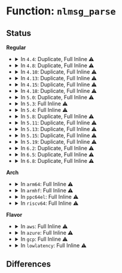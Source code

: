 # Function: <code>nlmsg_parse</code>

## Status
<b>Regular</b>
<ul>
<li>
<details>
<summary>In <code>4.4</code>: Duplicate, Full Inline ⚠️</summary>

**Collision:** Static Duplication

**Inline:** Full

**Transformation:** False

**Instances:**

```
In net/core/net_namespace.c (ffffffff81710066)
Location: include/net/netlink.h:368
Inline: True
Inline callers:
  - net/core/net_namespace.c:rtnl_net_newid
  - net/core/net_namespace.c:rtnl_net_getid
```
```
In net/core/neighbour.c (ffffffff81727125)
Location: include/net/netlink.h:368
Inline: True
Inline callers:
  - net/core/neighbour.c:neigh_dump_info
  - net/core/neighbour.c:neightbl_set
  - net/core/neighbour.c:neigh_add
```
```
In net/core/rtnetlink.c (ffffffff8172b037)
Location: include/net/netlink.h:368
Inline: True
Inline callers:
  - net/core/rtnetlink.c:rtnl_dellink
  - net/core/rtnetlink.c:rtnl_calcit
  - net/core/rtnetlink.c:rtnl_setlink
  - net/core/rtnetlink.c:rtnl_newlink
  - net/core/rtnetlink.c:rtnl_fdb_add
  - net/core/rtnetlink.c:rtnl_fdb_del
  - net/core/rtnetlink.c:rtnl_fdb_dump
  - net/core/rtnetlink.c:rtnl_dump_ifinfo
  - net/core/rtnetlink.c:rtnl_getlink
```
```
In net/core/fib_rules.c (ffffffff8173a3dc)
Location: include/net/netlink.h:368
Inline: True
Inline callers:
  - net/core/fib_rules.c:fib_nl_delrule
  - net/core/fib_rules.c:fib_nl_newrule
```
```
In net/sched/sch_api.c (ffffffff81744a20)
Location: include/net/netlink.h:368
Inline: True
Inline callers:
  - net/sched/sch_api.c:tc_ctl_tclass
  - net/sched/sch_api.c:tc_get_qdisc
  - net/sched/sch_api.c:tc_modify_qdisc
```
```
In net/sched/cls_api.c (ffffffff8174656c)
Location: include/net/netlink.h:368
Inline: True
Inline callers:
  - net/sched/cls_api.c:tc_ctl_tfilter
```
```
In net/sched/act_api.c (ffffffff81746f50)
Location: include/net/netlink.h:368
Inline: True
Inline callers:
  - net/sched/act_api.c:find_dump_kind
  - net/sched/act_api.c:tc_ctl_action
```
```
In net/netlink/genetlink.c (ffffffff8174f5e9)
Location: include/net/netlink.h:368
Inline: True
Inline callers:
  - net/netlink/genetlink.c:genl_family_rcv_msg
```
```
In net/ipv4/route.c (ffffffff817571f9)
Location: include/net/netlink.h:368
Inline: True
Inline callers:
  - net/ipv4/route.c:inet_rtm_getroute
```
```
In net/ipv4/devinet.c (ffffffff81790476)
Location: include/net/netlink.h:368
Inline: True
Inline callers:
  - net/ipv4/devinet.c:inet_netconf_get_devconf
  - net/ipv4/devinet.c:inet_rtm_deladdr
  - net/ipv4/devinet.c:inet_rtm_newaddr
```
```
In net/ipv6/addrconf.c (ffffffff817cce66)
Location: include/net/netlink.h:368
Inline: True
Inline callers:
  - net/ipv6/addrconf.c:inet6_netconf_get_devconf
  - net/ipv6/addrconf.c:inet6_rtm_deladdr
  - net/ipv6/addrconf.c:inet6_rtm_getaddr
  - net/ipv6/addrconf.c:inet6_rtm_newaddr
```
```
In net/ipv6/addrlabel.c (ffffffff817d2c08)
Location: include/net/netlink.h:368
Inline: True
Inline callers:
  - net/ipv6/addrlabel.c:ip6addrlbl_newdel
  - net/ipv6/addrlabel.c:ip6addrlbl_get
```
```
In net/ipv6/route.c (ffffffff817d3f39)
Location: include/net/netlink.h:368
Inline: True
Inline callers:
  - net/ipv6/route.c:rtm_to_fib6_config
  - net/ipv6/route.c:inet6_rtm_getroute
```
```
In net/dcb/dcbnl.c (ffffffff81813dc7)
Location: include/net/netlink.h:368
Inline: True
Inline callers:
  - net/dcb/dcbnl.c:dcb_doit
```
</details>
</li>
<li>
<details>
<summary>In <code>4.8</code>: Duplicate, Full Inline ⚠️</summary>

**Collision:** Static Duplication

**Inline:** Full

**Transformation:** False

**Instances:**

```
In net/core/net_namespace.c (ffffffff81778326)
Location: include/net/netlink.h:379
Inline: True
Inline callers:
  - net/core/net_namespace.c:rtnl_net_getid
  - net/core/net_namespace.c:rtnl_net_newid
```
```
In net/core/neighbour.c (ffffffff81790c2d)
Location: include/net/netlink.h:379
Inline: True
Inline callers:
  - net/core/neighbour.c:neigh_dump_info
  - net/core/neighbour.c:neightbl_set
  - net/core/neighbour.c:neigh_add
```
```
In net/core/rtnetlink.c (ffffffff817971fe)
Location: include/net/netlink.h:379
Inline: True
Inline callers:
  - net/core/rtnetlink.c:rtnl_fdb_dump
  - net/core/rtnetlink.c:rtnl_fdb_del
  - net/core/rtnetlink.c:rtnl_fdb_add
  - net/core/rtnetlink.c:rtnl_calcit
  - net/core/rtnetlink.c:rtnl_getlink
  - net/core/rtnetlink.c:rtnl_newlink
  - net/core/rtnetlink.c:rtnl_dellink
  - net/core/rtnetlink.c:rtnl_setlink
  - net/core/rtnetlink.c:rtnl_dump_ifinfo
```
```
In net/core/fib_rules.c (ffffffff817a6b90)
Location: include/net/netlink.h:379
Inline: True
Inline callers:
  - net/core/fib_rules.c:fib_nl_delrule
  - net/core/fib_rules.c:fib_nl_newrule
```
```
In net/sched/sch_api.c (ffffffff817b18e2)
Location: include/net/netlink.h:379
Inline: True
Inline callers:
  - net/sched/sch_api.c:tc_ctl_tclass
  - net/sched/sch_api.c:tc_modify_qdisc
  - net/sched/sch_api.c:tc_get_qdisc
```
```
In net/sched/cls_api.c (ffffffff817b357e)
Location: include/net/netlink.h:379
Inline: True
Inline callers:
  - net/sched/cls_api.c:tc_ctl_tfilter
```
```
In net/sched/act_api.c (ffffffff817b41a0)
Location: include/net/netlink.h:379
Inline: True
Inline callers:
  - net/sched/act_api.c:find_dump_kind
  - net/sched/act_api.c:tc_ctl_action
```
```
In net/netlink/genetlink.c (ffffffff817bb5cc)
Location: include/net/netlink.h:379
Inline: True
Inline callers:
  - net/netlink/genetlink.c:genl_family_rcv_msg
```
```
In net/ipv4/route.c (ffffffff817c3499)
Location: include/net/netlink.h:379
Inline: True
Inline callers:
  - net/ipv4/route.c:inet_rtm_getroute
```
```
In net/ipv4/devinet.c (ffffffff817fd8f6)
Location: include/net/netlink.h:379
Inline: True
Inline callers:
  - net/ipv4/devinet.c:inet_netconf_get_devconf
  - net/ipv4/devinet.c:inet_rtm_newaddr
  - net/ipv4/devinet.c:inet_rtm_deladdr
```
```
In net/ipv6/addrconf.c (ffffffff8183d6c6)
Location: include/net/netlink.h:379
Inline: True
Inline callers:
  - net/ipv6/addrconf.c:inet6_rtm_getaddr
  - net/ipv6/addrconf.c:inet6_rtm_newaddr
  - net/ipv6/addrconf.c:inet6_rtm_deladdr
  - net/ipv6/addrconf.c:inet6_netconf_get_devconf
```
```
In net/ipv6/addrlabel.c (ffffffff81840896)
Location: include/net/netlink.h:379
Inline: True
Inline callers:
  - net/ipv6/addrlabel.c:ip6addrlbl_get
  - net/ipv6/addrlabel.c:ip6addrlbl_newdel
```
```
In net/ipv6/route.c (ffffffff818425d9)
Location: include/net/netlink.h:379
Inline: True
Inline callers:
  - net/ipv6/route.c:inet6_rtm_getroute
  - net/ipv6/route.c:rtm_to_fib6_config
```
```
In net/dcb/dcbnl.c (ffffffff81886ca7)
Location: include/net/netlink.h:379
Inline: True
Inline callers:
  - net/dcb/dcbnl.c:dcb_doit
```
</details>
</li>
<li>
<details>
<summary>In <code>4.10</code>: Duplicate, Full Inline ⚠️</summary>

**Collision:** Static Duplication

**Inline:** Full

**Transformation:** False

**Instances:**

```
In net/core/net_namespace.c (ffffffff817a4da6)
Location: include/net/netlink.h:379
Inline: True
Inline callers:
  - net/core/net_namespace.c:rtnl_net_getid
  - net/core/net_namespace.c:rtnl_net_newid
```
```
In net/core/neighbour.c (ffffffff817be2db)
Location: include/net/netlink.h:379
Inline: True
Inline callers:
  - net/core/neighbour.c:neigh_dump_info
  - net/core/neighbour.c:neightbl_set
  - net/core/neighbour.c:neigh_add
```
```
In net/core/rtnetlink.c (ffffffff817c43f6)
Location: include/net/netlink.h:379
Inline: True
Inline callers:
  - net/core/rtnetlink.c:rtnl_fdb_dump
  - net/core/rtnetlink.c:rtnl_fdb_del
  - net/core/rtnetlink.c:rtnl_fdb_add
  - net/core/rtnetlink.c:rtnl_calcit
  - net/core/rtnetlink.c:rtnl_getlink
  - net/core/rtnetlink.c:rtnl_newlink
  - net/core/rtnetlink.c:rtnl_dellink
  - net/core/rtnetlink.c:rtnl_setlink
  - net/core/rtnetlink.c:rtnl_dump_ifinfo
```
```
In net/core/fib_rules.c (ffffffff817d5660)
Location: include/net/netlink.h:379
Inline: True
Inline callers:
  - net/core/fib_rules.c:fib_nl_delrule
  - net/core/fib_rules.c:fib_nl_newrule
```
```
In net/sched/sch_api.c (ffffffff817e1012)
Location: include/net/netlink.h:379
Inline: True
Inline callers:
  - net/sched/sch_api.c:tc_ctl_tclass
  - net/sched/sch_api.c:tc_modify_qdisc
  - net/sched/sch_api.c:tc_get_qdisc
```
```
In net/sched/cls_api.c (ffffffff817e2e2e)
Location: include/net/netlink.h:379
Inline: True
Inline callers:
  - net/sched/cls_api.c:tc_ctl_tfilter
```
```
In net/sched/act_api.c (ffffffff817e3a50)
Location: include/net/netlink.h:379
Inline: True
Inline callers:
  - net/sched/act_api.c:find_dump_kind
  - net/sched/act_api.c:tc_ctl_action
```
```
In net/netlink/genetlink.c (ffffffff817eafce)
Location: include/net/netlink.h:379
Inline: True
Inline callers:
  - net/netlink/genetlink.c:genl_family_rcv_msg
```
```
In net/ipv4/route.c (ffffffff817f2a89)
Location: include/net/netlink.h:379
Inline: True
Inline callers:
  - net/ipv4/route.c:inet_rtm_getroute
```
```
In net/ipv4/devinet.c (ffffffff8182e856)
Location: include/net/netlink.h:379
Inline: True
Inline callers:
  - net/ipv4/devinet.c:inet_netconf_get_devconf
  - net/ipv4/devinet.c:inet_rtm_newaddr
  - net/ipv4/devinet.c:inet_rtm_deladdr
```
```
In net/ipv6/addrconf.c (ffffffff8186f2d6)
Location: include/net/netlink.h:379
Inline: True
Inline callers:
  - net/ipv6/addrconf.c:inet6_rtm_getaddr
  - net/ipv6/addrconf.c:inet6_rtm_newaddr
  - net/ipv6/addrconf.c:inet6_rtm_deladdr
  - net/ipv6/addrconf.c:inet6_netconf_get_devconf
```
```
In net/ipv6/addrlabel.c (ffffffff81872516)
Location: include/net/netlink.h:379
Inline: True
Inline callers:
  - net/ipv6/addrlabel.c:ip6addrlbl_get
  - net/ipv6/addrlabel.c:ip6addrlbl_newdel
```
```
In net/ipv6/route.c (ffffffff81874329)
Location: include/net/netlink.h:379
Inline: True
Inline callers:
  - net/ipv6/route.c:inet6_rtm_getroute
  - net/ipv6/route.c:rtm_to_fib6_config
```
```
In net/dcb/dcbnl.c (ffffffff818bb517)
Location: include/net/netlink.h:379
Inline: True
Inline callers:
  - net/dcb/dcbnl.c:dcb_doit
```
</details>
</li>
<li>
<details>
<summary>In <code>4.13</code>: Duplicate, Full Inline ⚠️</summary>

**Collision:** Static Duplication

**Inline:** Full

**Transformation:** False

**Instances:**

```
In net/core/net_namespace.c (ffffffff817c2fb6)
Location: include/net/netlink.h:384
Inline: True
Inline callers:
  - net/core/net_namespace.c:rtnl_net_getid
  - net/core/net_namespace.c:rtnl_net_newid
```
```
In net/core/neighbour.c (ffffffff817dd5a2)
Location: include/net/netlink.h:384
Inline: True
Inline callers:
  - net/core/neighbour.c:neigh_dump_info
  - net/core/neighbour.c:neightbl_set
  - net/core/neighbour.c:neigh_add
```
```
In net/core/rtnetlink.c (ffffffff817e2751)
Location: include/net/netlink.h:384
Inline: True
Inline callers:
  - net/core/rtnetlink.c:rtnl_fdb_dump
  - net/core/rtnetlink.c:rtnl_fdb_del
  - net/core/rtnetlink.c:rtnl_fdb_add
  - net/core/rtnetlink.c:rtnl_calcit
  - net/core/rtnetlink.c:rtnl_getlink
  - net/core/rtnetlink.c:rtnl_newlink
  - net/core/rtnetlink.c:rtnl_dellink
  - net/core/rtnetlink.c:rtnl_setlink
  - net/core/rtnetlink.c:rtnl_dump_ifinfo
```
```
In net/core/fib_rules.c (ffffffff817f4ac9)
Location: include/net/netlink.h:384
Inline: True
Inline callers:
  - net/core/fib_rules.c:fib_nl_delrule
  - net/core/fib_rules.c:fib_nl_newrule
```
```
In net/sched/sch_api.c (ffffffff81800521)
Location: include/net/netlink.h:384
Inline: True
Inline callers:
  - net/sched/sch_api.c:tc_ctl_tclass
  - net/sched/sch_api.c:tc_dump_qdisc
  - net/sched/sch_api.c:tc_modify_qdisc
  - net/sched/sch_api.c:tc_get_qdisc
```
```
In net/sched/cls_api.c (ffffffff8180230d)
Location: include/net/netlink.h:384
Inline: True
Inline callers:
  - net/sched/cls_api.c:tc_dump_tfilter
  - net/sched/cls_api.c:tc_ctl_tfilter
```
```
In net/sched/act_api.c (ffffffff818033a0)
Location: include/net/netlink.h:384
Inline: True
Inline callers:
  - net/sched/act_api.c:find_dump_kind
  - net/sched/act_api.c:tc_ctl_action
```
```
In net/netlink/genetlink.c (ffffffff8180af35)
Location: include/net/netlink.h:384
Inline: True
Inline callers:
  - net/netlink/genetlink.c:genl_family_rcv_msg
```
```
In net/ipv4/route.c (ffffffff81813369)
Location: include/net/netlink.h:384
Inline: True
Inline callers:
  - net/ipv4/route.c:inet_rtm_getroute
```
```
In net/ipv4/devinet.c (ffffffff8184f996)
Location: include/net/netlink.h:384
Inline: True
Inline callers:
  - net/ipv4/devinet.c:inet_netconf_get_devconf
  - net/ipv4/devinet.c:inet_rtm_newaddr
  - net/ipv4/devinet.c:inet_rtm_deladdr
```
```
In net/ipv4/ipmr.c (ffffffff8186aef9)
Location: include/net/netlink.h:384
Inline: True
Inline callers:
  - net/ipv4/ipmr.c:ipmr_rtm_getroute
```
```
In net/ipv6/addrconf.c (ffffffff818940b6)
Location: include/net/netlink.h:384
Inline: True
Inline callers:
  - net/ipv6/addrconf.c:inet6_rtm_getaddr
  - net/ipv6/addrconf.c:inet6_rtm_newaddr
  - net/ipv6/addrconf.c:inet6_rtm_deladdr
  - net/ipv6/addrconf.c:inet6_netconf_get_devconf
```
```
In net/ipv6/addrlabel.c (ffffffff818972b6)
Location: include/net/netlink.h:384
Inline: True
Inline callers:
  - net/ipv6/addrlabel.c:ip6addrlbl_get
  - net/ipv6/addrlabel.c:ip6addrlbl_newdel
```
```
In net/ipv6/route.c (ffffffff8189915b)
Location: include/net/netlink.h:384
Inline: True
Inline callers:
  - net/ipv6/route.c:inet6_rtm_getroute
  - net/ipv6/route.c:rtm_to_fib6_config
```
```
In net/dcb/dcbnl.c (ffffffff818e1f08)
Location: include/net/netlink.h:384
Inline: True
Inline callers:
  - net/dcb/dcbnl.c:dcb_doit
```
</details>
</li>
<li>
<details>
<summary>In <code>4.15</code>: Duplicate, Full Inline ⚠️</summary>

**Collision:** Static Duplication

**Inline:** Full

**Transformation:** False

**Instances:**

```
In net/core/net_namespace.c (ffffffff8183cb06)
Location: include/net/netlink.h:390
Inline: True
Inline callers:
  - net/core/net_namespace.c:rtnl_net_getid
  - net/core/net_namespace.c:rtnl_net_newid
```
```
In net/core/neighbour.c (ffffffff81857922)
Location: include/net/netlink.h:390
Inline: True
Inline callers:
  - net/core/neighbour.c:neigh_dump_info
  - net/core/neighbour.c:neightbl_set
  - net/core/neighbour.c:neigh_add
```
```
In net/core/rtnetlink.c (ffffffff8185d611)
Location: include/net/netlink.h:390
Inline: True
Inline callers:
  - net/core/rtnetlink.c:rtnl_fdb_dump
  - net/core/rtnetlink.c:rtnl_fdb_del
  - net/core/rtnetlink.c:rtnl_fdb_add
  - net/core/rtnetlink.c:rtnl_getlink
  - net/core/rtnetlink.c:rtnl_newlink
  - net/core/rtnetlink.c:rtnl_dellink
  - net/core/rtnetlink.c:rtnl_setlink
  - net/core/rtnetlink.c:rtnl_dump_ifinfo
```
```
In net/core/fib_rules.c (ffffffff818702b3)
Location: include/net/netlink.h:390
Inline: True
Inline callers:
  - net/core/fib_rules.c:fib_nl_delrule
  - net/core/fib_rules.c:fib_nl_newrule
```
```
In net/sched/sch_api.c (ffffffff8187e314)
Location: include/net/netlink.h:390
Inline: True
Inline callers:
  - net/sched/sch_api.c:tc_ctl_tclass
  - net/sched/sch_api.c:tc_dump_qdisc
  - net/sched/sch_api.c:tc_modify_qdisc
  - net/sched/sch_api.c:tc_get_qdisc
```
```
In net/sched/cls_api.c (ffffffff8188072b)
Location: include/net/netlink.h:390
Inline: True
Inline callers:
  - net/sched/cls_api.c:tc_dump_tfilter
  - net/sched/cls_api.c:tc_ctl_tfilter
```
```
In net/sched/act_api.c (ffffffff818823fb)
Location: include/net/netlink.h:390
Inline: True
Inline callers:
  - net/sched/act_api.c:tc_dump_action
  - net/sched/act_api.c:tc_ctl_action
```
```
In net/netlink/genetlink.c (ffffffff81889e85)
Location: include/net/netlink.h:390
Inline: True
Inline callers:
  - net/netlink/genetlink.c:genl_family_rcv_msg
```
```
In net/ipv4/route.c (ffffffff818929b9)
Location: include/net/netlink.h:390
Inline: True
Inline callers:
  - net/ipv4/route.c:inet_rtm_getroute
```
```
In net/ipv4/devinet.c (ffffffff818cf5c6)
Location: include/net/netlink.h:390
Inline: True
Inline callers:
  - net/ipv4/devinet.c:inet_netconf_get_devconf
  - net/ipv4/devinet.c:inet_rtm_newaddr
  - net/ipv4/devinet.c:inet_rtm_deladdr
```
```
In net/ipv4/ipmr.c (ffffffff818eb699)
Location: include/net/netlink.h:390
Inline: True
Inline callers:
  - net/ipv4/ipmr.c:ipmr_rtm_getroute
```
```
In net/ipv6/addrconf.c (ffffffff819154b6)
Location: include/net/netlink.h:390
Inline: True
Inline callers:
  - net/ipv6/addrconf.c:inet6_rtm_getaddr
  - net/ipv6/addrconf.c:inet6_rtm_newaddr
  - net/ipv6/addrconf.c:inet6_rtm_deladdr
  - net/ipv6/addrconf.c:inet6_netconf_get_devconf
```
```
In net/ipv6/addrlabel.c (ffffffff81917f56)
Location: include/net/netlink.h:390
Inline: True
Inline callers:
  - net/ipv6/addrlabel.c:ip6addrlbl_get
  - net/ipv6/addrlabel.c:ip6addrlbl_newdel
```
```
In net/ipv6/route.c (ffffffff8191d73b)
Location: include/net/netlink.h:390
Inline: True
Inline callers:
  - net/ipv6/route.c:inet6_rtm_getroute
  - net/ipv6/route.c:rtm_to_fib6_config
```
```
In net/dcb/dcbnl.c (ffffffff81967ca8)
Location: include/net/netlink.h:390
Inline: True
Inline callers:
  - net/dcb/dcbnl.c:dcb_doit
```
</details>
</li>
<li>
<details>
<summary>In <code>4.18</code>: Duplicate, Full Inline ⚠️</summary>

**Collision:** Static Duplication

**Inline:** Full

**Transformation:** False

**Instances:**

```
In net/core/net_namespace.c (ffffffff8188716f)
Location: include/net/netlink.h:390
Inline: True
Inline callers:
  - net/core/net_namespace.c:rtnl_net_getid
  - net/core/net_namespace.c:rtnl_net_newid
```
```
In net/core/neighbour.c (ffffffff818a2d37)
Location: include/net/netlink.h:390
Inline: True
Inline callers:
  - net/core/neighbour.c:neigh_dump_info
  - net/core/neighbour.c:neightbl_set
  - net/core/neighbour.c:neigh_add
```
```
In net/core/rtnetlink.c (ffffffff818a919e)
Location: include/net/netlink.h:390
Inline: True
Inline callers:
  - net/core/rtnetlink.c:rtnl_fdb_dump
  - net/core/rtnetlink.c:rtnl_fdb_del
  - net/core/rtnetlink.c:rtnl_fdb_add
  - net/core/rtnetlink.c:rtnl_getlink
  - net/core/rtnetlink.c:rtnl_newlink
  - net/core/rtnetlink.c:rtnl_dellink
  - net/core/rtnetlink.c:rtnl_setlink
  - net/core/rtnetlink.c:rtnl_dump_ifinfo
```
```
In net/core/fib_rules.c (ffffffff818c1987)
Location: include/net/netlink.h:390
Inline: True
Inline callers:
  - net/core/fib_rules.c:fib_nl_delrule
  - net/core/fib_rules.c:fib_nl_newrule
```
```
In net/sched/sch_api.c (ffffffff818d0da8)
Location: include/net/netlink.h:390
Inline: True
Inline callers:
  - net/sched/sch_api.c:tc_ctl_tclass
  - net/sched/sch_api.c:tc_dump_qdisc
  - net/sched/sch_api.c:tc_modify_qdisc
  - net/sched/sch_api.c:tc_get_qdisc
```
```
In net/sched/cls_api.c (ffffffff818d34de)
Location: include/net/netlink.h:390
Inline: True
Inline callers:
  - net/sched/cls_api.c:tc_dump_tfilter
  - net/sched/cls_api.c:tc_get_tfilter
  - net/sched/cls_api.c:tc_del_tfilter
  - net/sched/cls_api.c:tc_new_tfilter
```
```
In net/sched/act_api.c (ffffffff818d5f15)
Location: include/net/netlink.h:390
Inline: True
Inline callers:
  - net/sched/act_api.c:tc_dump_action
  - net/sched/act_api.c:tc_ctl_action
```
```
In net/netlink/genetlink.c (ffffffff818ded2b)
Location: include/net/netlink.h:390
Inline: True
Inline callers:
  - net/netlink/genetlink.c:genl_family_rcv_msg
```
```
In net/ipv4/route.c (ffffffff818e69d7)
Location: include/net/netlink.h:390
Inline: True
Inline callers:
  - net/ipv4/route.c:inet_rtm_getroute
```
```
In net/ipv4/devinet.c (ffffffff8192601f)
Location: include/net/netlink.h:390
Inline: True
Inline callers:
  - net/ipv4/devinet.c:inet_netconf_get_devconf
  - net/ipv4/devinet.c:inet_rtm_newaddr
  - net/ipv4/devinet.c:inet_rtm_deladdr
```
```
In net/ipv4/ipmr.c (ffffffff819416f2)
Location: include/net/netlink.h:390
Inline: True
Inline callers:
  - net/ipv4/ipmr.c:ipmr_rtm_getroute
```
```
In net/ipv6/addrconf.c (ffffffff8196caaf)
Location: include/net/netlink.h:390
Inline: True
Inline callers:
  - net/ipv6/addrconf.c:inet6_rtm_getaddr
  - net/ipv6/addrconf.c:inet6_rtm_newaddr
  - net/ipv6/addrconf.c:inet6_rtm_deladdr
  - net/ipv6/addrconf.c:inet6_netconf_get_devconf
```
```
In net/ipv6/addrlabel.c (ffffffff8196f79f)
Location: include/net/netlink.h:390
Inline: True
Inline callers:
  - net/ipv6/addrlabel.c:ip6addrlbl_get
  - net/ipv6/addrlabel.c:ip6addrlbl_newdel
```
```
In net/ipv6/route.c (ffffffff81972534)
Location: include/net/netlink.h:390
Inline: True
Inline callers:
  - net/ipv6/route.c:inet6_rtm_getroute
  - net/ipv6/route.c:rtm_to_fib6_config
```
```
In net/dcb/dcbnl.c (ffffffff819c14d8)
Location: include/net/netlink.h:390
Inline: True
Inline callers:
  - net/dcb/dcbnl.c:dcb_doit
```
```
In net/ncsi/ncsi-netlink.c (ffffffff819cafa2)
Location: include/net/netlink.h:390
Inline: True
Inline callers:
  - net/ncsi/ncsi-netlink.c:ncsi_pkg_info_all_nl
```
</details>
</li>
<li>
<details>
<summary>In <code>5.0</code>: Duplicate, Full Inline ⚠️</summary>

**Collision:** Static Duplication

**Inline:** Full

**Transformation:** False

**Instances:**

```
In net/core/net_namespace.c (ffffffff818a83b3)
Location: include/net/netlink.h:517
Inline: True
Inline callers:
  - net/core/net_namespace.c:rtnl_net_getid
  - net/core/net_namespace.c:rtnl_net_newid
```
```
In net/core/neighbour.c (ffffffff818c40f9)
Location: include/net/netlink.h:517
Inline: True
Inline callers:
  - net/core/neighbour.c:neigh_valid_dump_req
  - net/core/neighbour.c:neightbl_set
  - net/core/neighbour.c:neigh_add
```
```
In net/core/rtnetlink.c (ffffffff818cb551)
Location: include/net/netlink.h:517
Inline: True
Inline callers:
  - net/core/rtnetlink.c:valid_fdb_dump_legacy
  - net/core/rtnetlink.c:rtnl_fdb_del
  - net/core/rtnetlink.c:rtnl_fdb_add
  - net/core/rtnetlink.c:rtnl_getlink
  - net/core/rtnetlink.c:__rtnl_newlink
  - net/core/rtnetlink.c:rtnl_dellink
  - net/core/rtnetlink.c:rtnl_setlink
  - net/core/rtnetlink.c:rtnl_dump_ifinfo
```
```
In net/core/fib_rules.c (ffffffff818ea7ab)
Location: include/net/netlink.h:517
Inline: True
Inline callers:
  - net/core/fib_rules.c:fib_nl_delrule
  - net/core/fib_rules.c:fib_nl_newrule
```
```
In net/sched/sch_api.c (ffffffff818fc10a)
Location: include/net/netlink.h:517
Inline: True
Inline callers:
  - net/sched/sch_api.c:tc_ctl_tclass
  - net/sched/sch_api.c:tc_dump_qdisc
  - net/sched/sch_api.c:tc_modify_qdisc
  - net/sched/sch_api.c:tc_get_qdisc
```
```
In net/sched/cls_api.c (ffffffff818ff949)
Location: include/net/netlink.h:517
Inline: True
Inline callers:
  - net/sched/cls_api.c:tc_dump_chain
  - net/sched/cls_api.c:tc_ctl_chain
  - net/sched/cls_api.c:tc_dump_tfilter
  - net/sched/cls_api.c:tc_get_tfilter
  - net/sched/cls_api.c:tc_del_tfilter
  - net/sched/cls_api.c:tc_new_tfilter
```
```
In net/sched/act_api.c (ffffffff81902719)
Location: include/net/netlink.h:517
Inline: True
Inline callers:
  - net/sched/act_api.c:tc_dump_action
  - net/sched/act_api.c:tc_ctl_action
```
```
In net/netlink/genetlink.c (ffffffff8190b6eb)
Location: include/net/netlink.h:517
Inline: True
Inline callers:
  - net/netlink/genetlink.c:genl_family_rcv_msg
```
```
In net/ipv4/route.c (ffffffff8191389e)
Location: include/net/netlink.h:517
Inline: True
Inline callers:
  - net/ipv4/route.c:inet_rtm_getroute
```
```
In net/ipv4/devinet.c (ffffffff81955042)
Location: include/net/netlink.h:517
Inline: True
Inline callers:
  - net/ipv4/devinet.c:inet_netconf_get_devconf
  - net/ipv4/devinet.c:inet_rtm_newaddr
  - net/ipv4/devinet.c:inet_rtm_deladdr
```
```
In net/ipv4/ipmr.c (ffffffff81971d75)
Location: include/net/netlink.h:517
Inline: True
Inline callers:
  - net/ipv4/ipmr.c:ipmr_rtm_getroute
```
```
In net/ipv6/addrconf.c (ffffffff819a257f)
Location: include/net/netlink.h:517
Inline: True
Inline callers:
  - net/ipv6/addrconf.c:inet6_rtm_getaddr
  - net/ipv6/addrconf.c:inet6_rtm_newaddr
  - net/ipv6/addrconf.c:inet6_rtm_deladdr
  - net/ipv6/addrconf.c:inet6_netconf_get_devconf
```
```
In net/ipv6/addrlabel.c (ffffffff819a53b2)
Location: include/net/netlink.h:517
Inline: True
Inline callers:
  - net/ipv6/addrlabel.c:ip6addrlbl_get
  - net/ipv6/addrlabel.c:ip6addrlbl_newdel
```
```
In net/ipv6/route.c (ffffffff819a80b0)
Location: include/net/netlink.h:517
Inline: True
Inline callers:
  - net/ipv6/route.c:inet6_rtm_getroute
  - net/ipv6/route.c:rtm_to_fib6_config
```
```
In net/dcb/dcbnl.c (ffffffff819f8a28)
Location: include/net/netlink.h:517
Inline: True
Inline callers:
  - net/dcb/dcbnl.c:dcb_doit
```
```
In net/ncsi/ncsi-netlink.c (ffffffff81a03a62)
Location: include/net/netlink.h:517
Inline: True
Inline callers:
  - net/ncsi/ncsi-netlink.c:ncsi_pkg_info_all_nl
```
</details>
</li>
<li>
<details>
<summary>In <code>5.3</code>: Full Inline ⚠️</summary>

**Collision:** Unique Static

**Inline:** Full

**Transformation:** False

**Instances:**

```
In net/ipv4/nexthop.c (ffffffff819d4640)
Location: include/net/netlink.h:682
Inline: True
Inline callers:
  - net/ipv4/nexthop.c:rtm_dump_nexthop
  - net/ipv4/nexthop.c:nh_valid_get_del_req
  - net/ipv4/nexthop.c:rtm_to_nh_config
```
</details>
</li>
<li>
<details>
<summary>In <code>5.4</code>: Full Inline ⚠️</summary>

**Collision:** Unique Static

**Inline:** Full

**Transformation:** False

**Instances:**

```
In net/ipv4/nexthop.c (ffffffff81a0b1b0)
Location: include/net/netlink.h:682
Inline: True
Inline callers:
  - net/ipv4/nexthop.c:rtm_dump_nexthop
  - net/ipv4/nexthop.c:nh_valid_get_del_req
  - net/ipv4/nexthop.c:rtm_to_nh_config
```
</details>
</li>
<li>
<details>
<summary>In <code>5.8</code>: Duplicate, Full Inline ⚠️</summary>

**Collision:** Static Duplication

**Inline:** Full

**Transformation:** False

**Instances:**

```
In net/core/rtnetlink.c (ffffffff81a1ace1)
Location: include/net/netlink.h:734
Inline: True
```
```
In net/ethtool/netlink.c (ffffffff81a86055)
Location: include/net/netlink.h:734
Inline: True
Inline callers:
  - net/ethtool/netlink.c:ethnl_default_parse
```
```
In net/ethtool/linkinfo.c (ffffffff81a88862)
Location: include/net/netlink.h:734
Inline: True
Inline callers:
  - net/ethtool/linkinfo.c:ethnl_set_linkinfo
```
```
In net/ethtool/linkmodes.c (ffffffff81a8903b)
Location: include/net/netlink.h:734
Inline: True
Inline callers:
  - net/ethtool/linkmodes.c:ethnl_set_linkmodes
```
```
In net/ethtool/debug.c (ffffffff81a895bd)
Location: include/net/netlink.h:734
Inline: True
Inline callers:
  - net/ethtool/debug.c:ethnl_set_debug
```
```
In net/ethtool/wol.c (ffffffff81a8999f)
Location: include/net/netlink.h:734
Inline: True
Inline callers:
  - net/ethtool/wol.c:ethnl_set_wol
```
```
In net/ethtool/features.c (ffffffff81a8a083)
Location: include/net/netlink.h:734
Inline: True
Inline callers:
  - net/ethtool/features.c:ethnl_set_features
```
```
In net/ethtool/privflags.c (ffffffff81a8a635)
Location: include/net/netlink.h:734
Inline: True
Inline callers:
  - net/ethtool/privflags.c:ethnl_set_privflags
```
```
In net/ethtool/rings.c (ffffffff81a8aae7)
Location: include/net/netlink.h:734
Inline: True
Inline callers:
  - net/ethtool/rings.c:ethnl_set_rings
```
```
In net/ethtool/channels.c (ffffffff81a8b046)
Location: include/net/netlink.h:734
Inline: True
Inline callers:
  - net/ethtool/channels.c:ethnl_set_channels
```
```
In net/ethtool/coalesce.c (ffffffff81a8ba06)
Location: include/net/netlink.h:734
Inline: True
Inline callers:
  - net/ethtool/coalesce.c:ethnl_set_coalesce
```
```
In net/ethtool/pause.c (ffffffff81a8c0d9)
Location: include/net/netlink.h:734
Inline: True
Inline callers:
  - net/ethtool/pause.c:ethnl_set_pause
```
```
In net/ethtool/eee.c (ffffffff81a8c5de)
Location: include/net/netlink.h:734
Inline: True
Inline callers:
  - net/ethtool/eee.c:ethnl_set_eee
```
```
In net/ethtool/cabletest.c (ffffffff81a8d7ca)
Location: include/net/netlink.h:734
Inline: True
Inline callers:
  - net/ethtool/cabletest.c:ethnl_act_cable_test_tdr
  - net/ethtool/cabletest.c:ethnl_act_cable_test
```
```
In net/ipv4/nexthop.c (ffffffff81afbf56)
Location: include/net/netlink.h:734
Inline: True
Inline callers:
  - net/ipv4/nexthop.c:nh_valid_get_del_req
  - net/ipv4/nexthop.c:rtm_to_nh_config
```
</details>
</li>
<li>
<details>
<summary>In <code>5.11</code>: Duplicate, Full Inline ⚠️</summary>

**Collision:** Static Duplication

**Inline:** Full

**Transformation:** False

**Instances:**

```
In net/core/rtnetlink.c (ffffffff81a1af01)
Location: include/net/netlink.h:748
Inline: True
```
```
In net/ipv4/nexthop.c (ffffffff81b097e6)
Location: include/net/netlink.h:748
Inline: True
Inline callers:
  - net/ipv4/nexthop.c:nh_valid_get_del_req
  - net/ipv4/nexthop.c:rtm_to_nh_config
```
</details>
</li>
<li>
<details>
<summary>In <code>5.13</code>: Duplicate, Full Inline ⚠️</summary>

**Collision:** Static Duplication

**Inline:** Full

**Transformation:** False

**Instances:**

```
In net/core/rtnetlink.c (ffffffff81a02791)
Location: include/net/netlink.h:748
Inline: True
```
```
In net/ipv4/nexthop.c (ffffffff81af592d)
Location: include/net/netlink.h:748
Inline: True
Inline callers:
  - net/ipv4/nexthop.c:nh_valid_get_bucket_req
  - net/ipv4/nexthop.c:nh_valid_dump_bucket_req
  - net/ipv4/nexthop.c:nh_valid_dump_req
  - net/ipv4/nexthop.c:rtm_get_nexthop
  - net/ipv4/nexthop.c:rtm_del_nexthop
  - net/ipv4/nexthop.c:rtm_to_nh_config
```
</details>
</li>
<li>
<details>
<summary>In <code>5.15</code>: Duplicate, Full Inline ⚠️</summary>

**Collision:** Static Duplication

**Inline:** Full

**Transformation:** False

**Instances:**

```
In net/core/rtnetlink.c (ffffffff81ab4d71)
Location: include/net/netlink.h:748
Inline: True
```
```
In net/ipv4/nexthop.c (ffffffff81bb622d)
Location: include/net/netlink.h:748
Inline: True
Inline callers:
  - net/ipv4/nexthop.c:nh_valid_get_bucket_req
  - net/ipv4/nexthop.c:nh_valid_dump_bucket_req
  - net/ipv4/nexthop.c:nh_valid_dump_req
  - net/ipv4/nexthop.c:rtm_get_nexthop
  - net/ipv4/nexthop.c:rtm_del_nexthop
  - net/ipv4/nexthop.c:rtm_to_nh_config
```
</details>
</li>
<li>
<details>
<summary>In <code>5.19</code>: Duplicate, Full Inline ⚠️</summary>

**Collision:** Static Duplication

**Inline:** Full

**Transformation:** False

**Instances:**

```
In net/core/rtnetlink.c (ffffffff81c33ced)
Location: include/net/netlink.h:748
Inline: True
Inline callers:
  - net/core/rtnetlink.c:rtnl_stats_set
  - net/core/rtnetlink.c:rtnl_stats_get_parse
  - net/core/rtnetlink.c:rtnl_fdb_del
```
```
In net/ipv4/nexthop.c (ffffffff81d49e27)
Location: include/net/netlink.h:748
Inline: True
Inline callers:
  - net/ipv4/nexthop.c:nh_valid_get_bucket_req
  - net/ipv4/nexthop.c:nh_valid_dump_bucket_req
  - net/ipv4/nexthop.c:nh_valid_dump_req
  - net/ipv4/nexthop.c:rtm_get_nexthop
  - net/ipv4/nexthop.c:rtm_del_nexthop
  - net/ipv4/nexthop.c:rtm_to_nh_config
```
```
In net/mctp/device.c (ffffffff81e38475)
Location: include/net/netlink.h:748
Inline: True
Inline callers:
  - net/mctp/device.c:mctp_rtm_deladdr
  - net/mctp/device.c:mctp_rtm_newaddr
```
```
In net/mctp/route.c (ffffffff81e39676)
Location: include/net/netlink.h:748
Inline: True
```
```
In net/mctp/neigh.c (ffffffff81e3b535)
Location: include/net/netlink.h:748
Inline: True
Inline callers:
  - net/mctp/neigh.c:mctp_rtm_delneigh
  - net/mctp/neigh.c:mctp_rtm_newneigh
```
</details>
</li>
<li>
<details>
<summary>In <code>6.2</code>: Duplicate, Full Inline ⚠️</summary>

**Collision:** Static Duplication

**Inline:** Full

**Transformation:** False

**Instances:**

```
In net/core/rtnetlink.c (ffffffff81de714d)
Location: include/net/netlink.h:764
Inline: True
Inline callers:
  - net/core/rtnetlink.c:rtnl_stats_set
  - net/core/rtnetlink.c:rtnl_stats_get_parse
  - net/core/rtnetlink.c:rtnl_fdb_del
```
```
In net/ipv4/nexthop.c (ffffffff81f13497)
Location: include/net/netlink.h:764
Inline: True
Inline callers:
  - net/ipv4/nexthop.c:nh_valid_get_bucket_req
  - net/ipv4/nexthop.c:nh_valid_dump_bucket_req
  - net/ipv4/nexthop.c:nh_valid_dump_req
  - net/ipv4/nexthop.c:rtm_get_nexthop
  - net/ipv4/nexthop.c:rtm_del_nexthop
  - net/ipv4/nexthop.c:rtm_to_nh_config
```
```
In net/ipv6/ip6mr.c (ffffffff81fad168)
Location: include/net/netlink.h:764
Inline: True
Inline callers:
  - net/ipv6/ip6mr.c:ip6mr_rtm_getroute
```
```
In net/mctp/device.c (ffffffff820116f5)
Location: include/net/netlink.h:764
Inline: True
Inline callers:
  - net/mctp/device.c:mctp_rtm_deladdr
  - net/mctp/device.c:mctp_rtm_newaddr
```
```
In net/mctp/route.c (ffffffff82012726)
Location: include/net/netlink.h:764
Inline: True
```
```
In net/mctp/neigh.c (ffffffff82014c05)
Location: include/net/netlink.h:764
Inline: True
Inline callers:
  - net/mctp/neigh.c:mctp_rtm_delneigh
  - net/mctp/neigh.c:mctp_rtm_newneigh
```
</details>
</li>
<li>
<details>
<summary>In <code>6.5</code>: Duplicate, Full Inline ⚠️</summary>

**Collision:** Static Duplication

**Inline:** Full

**Transformation:** False

**Instances:**

```
In net/core/rtnetlink.c (ffffffff81e5813d)
Location: include/net/netlink.h:765
Inline: True
Inline callers:
  - net/core/rtnetlink.c:rtnl_stats_set
  - net/core/rtnetlink.c:rtnl_stats_get_parse
  - net/core/rtnetlink.c:rtnl_fdb_del
```
```
In net/ipv4/nexthop.c (ffffffff81f73167)
Location: include/net/netlink.h:765
Inline: True
Inline callers:
  - net/ipv4/nexthop.c:nh_valid_get_bucket_req
  - net/ipv4/nexthop.c:nh_valid_dump_bucket_req
  - net/ipv4/nexthop.c:nh_valid_dump_req
  - net/ipv4/nexthop.c:rtm_get_nexthop
  - net/ipv4/nexthop.c:rtm_del_nexthop
  - net/ipv4/nexthop.c:rtm_to_nh_config
```
```
In net/ipv6/ip6mr.c (ffffffff8200d928)
Location: include/net/netlink.h:765
Inline: True
Inline callers:
  - net/ipv6/ip6mr.c:ip6mr_rtm_getroute
```
```
In net/mctp/device.c (ffffffff8208e4d5)
Location: include/net/netlink.h:765
Inline: True
Inline callers:
  - net/mctp/device.c:mctp_rtm_deladdr
  - net/mctp/device.c:mctp_rtm_newaddr
```
```
In net/mctp/route.c (ffffffff8208f516)
Location: include/net/netlink.h:765
Inline: True
```
```
In net/mctp/neigh.c (ffffffff82091a25)
Location: include/net/netlink.h:765
Inline: True
Inline callers:
  - net/mctp/neigh.c:mctp_rtm_delneigh
  - net/mctp/neigh.c:mctp_rtm_newneigh
```
</details>
</li>
<li>
<details>
<summary>In <code>6.8</code>: Duplicate, Full Inline ⚠️</summary>

**Collision:** Static Duplication

**Inline:** Full

**Transformation:** False

**Instances:**

```
In net/core/rtnetlink.c (ffffffff81f11bd4)
Location: include/net/netlink.h:772
Inline: True
Inline callers:
  - net/core/rtnetlink.c:rtnl_mdb_del
  - net/core/rtnetlink.c:rtnl_mdb_get
  - net/core/rtnetlink.c:rtnl_stats_set
  - net/core/rtnetlink.c:rtnl_stats_get_parse
  - net/core/rtnetlink.c:rtnl_fdb_del
```
```
In net/ipv4/nexthop.c (ffffffff82039227)
Location: include/net/netlink.h:772
Inline: True
Inline callers:
  - net/ipv4/nexthop.c:nh_valid_get_bucket_req
  - net/ipv4/nexthop.c:nh_valid_dump_bucket_req
  - net/ipv4/nexthop.c:nh_valid_dump_req
  - net/ipv4/nexthop.c:rtm_get_nexthop
  - net/ipv4/nexthop.c:rtm_del_nexthop
  - net/ipv4/nexthop.c:rtm_to_nh_config
```
```
In net/ipv6/ip6mr.c (ffffffff820dd3a8)
Location: include/net/netlink.h:772
Inline: True
Inline callers:
  - net/ipv6/ip6mr.c:ip6mr_rtm_getroute
```
```
In net/mctp/device.c (ffffffff821649c5)
Location: include/net/netlink.h:772
Inline: True
Inline callers:
  - net/mctp/device.c:mctp_rtm_deladdr
  - net/mctp/device.c:mctp_rtm_newaddr
```
```
In net/mctp/route.c (ffffffff821659f6)
Location: include/net/netlink.h:772
Inline: True
```
```
In net/mctp/neigh.c (ffffffff82167fc5)
Location: include/net/netlink.h:772
Inline: True
Inline callers:
  - net/mctp/neigh.c:mctp_rtm_delneigh
  - net/mctp/neigh.c:mctp_rtm_newneigh
```
</details>
</li>
</ul>
<b>Arch</b>
<ul>
<li>
<details>
<summary>In <code>arm64</code>: Full Inline ⚠️</summary>

**Collision:** Unique Static

**Inline:** Full

**Transformation:** False

**Instances:**

```
In net/ipv4/nexthop.c (ffff800010cc4794)
Location: include/net/netlink.h:682
Inline: True
Inline callers:
  - net/ipv4/nexthop.c:rtm_dump_nexthop
  - net/ipv4/nexthop.c:nh_valid_get_del_req
  - net/ipv4/nexthop.c:rtm_to_nh_config
```
</details>
</li>
<li>
<details>
<summary>In <code>armhf</code>: Full Inline ⚠️</summary>

**Collision:** Unique Static

**Inline:** Full

**Transformation:** False

**Instances:**

```
In net/ipv4/nexthop.c (c0dd01d0)
Location: include/net/netlink.h:682
Inline: True
Inline callers:
  - net/ipv4/nexthop.c:rtm_dump_nexthop
  - net/ipv4/nexthop.c:nh_valid_get_del_req
  - net/ipv4/nexthop.c:rtm_to_nh_config
```
</details>
</li>
<li>
<details>
<summary>In <code>ppc64el</code>: Full Inline ⚠️</summary>

**Collision:** Unique Static

**Inline:** Full

**Transformation:** False

**Instances:**

```
In net/ipv4/nexthop.c (c000000000de07c8)
Location: include/net/netlink.h:682
Inline: True
Inline callers:
  - net/ipv4/nexthop.c:rtm_dump_nexthop
  - net/ipv4/nexthop.c:nh_valid_get_del_req
  - net/ipv4/nexthop.c:rtm_to_nh_config
```
</details>
</li>
<li>
<details>
<summary>In <code>riscv64</code>: Full Inline ⚠️</summary>

**Collision:** Unique Static

**Inline:** Full

**Transformation:** False

**Instances:**

```
In net/ipv4/nexthop.c (ffffffe000819c18)
Location: include/net/netlink.h:682
Inline: True
Inline callers:
  - net/ipv4/nexthop.c:rtm_dump_nexthop
  - net/ipv4/nexthop.c:nh_valid_get_del_req
  - net/ipv4/nexthop.c:rtm_to_nh_config
```
</details>
</li>
</ul>
<b>Flavor</b>
<ul>
<li>
<details>
<summary>In <code>aws</code>: Full Inline ⚠️</summary>

**Collision:** Unique Static

**Inline:** Full

**Transformation:** False

**Instances:**

```
In net/ipv4/nexthop.c (ffffffff819aaf50)
Location: include/net/netlink.h:682
Inline: True
Inline callers:
  - net/ipv4/nexthop.c:rtm_dump_nexthop
  - net/ipv4/nexthop.c:nh_valid_get_del_req
  - net/ipv4/nexthop.c:rtm_to_nh_config
```
</details>
</li>
<li>
<details>
<summary>In <code>azure</code>: Full Inline ⚠️</summary>

**Collision:** Unique Static

**Inline:** Full

**Transformation:** False

**Instances:**

```
In net/ipv4/nexthop.c (ffffffff81964a10)
Location: include/net/netlink.h:682
Inline: True
Inline callers:
  - net/ipv4/nexthop.c:rtm_dump_nexthop
  - net/ipv4/nexthop.c:nh_valid_get_del_req
  - net/ipv4/nexthop.c:rtm_to_nh_config
```
</details>
</li>
<li>
<details>
<summary>In <code>gcp</code>: Full Inline ⚠️</summary>

**Collision:** Unique Static

**Inline:** Full

**Transformation:** False

**Instances:**

```
In net/ipv4/nexthop.c (ffffffff81a157f0)
Location: include/net/netlink.h:682
Inline: True
Inline callers:
  - net/ipv4/nexthop.c:rtm_dump_nexthop
  - net/ipv4/nexthop.c:nh_valid_get_del_req
  - net/ipv4/nexthop.c:rtm_to_nh_config
```
</details>
</li>
<li>
<details>
<summary>In <code>lowlatency</code>: Full Inline ⚠️</summary>

**Collision:** Unique Static

**Inline:** Full

**Transformation:** False

**Instances:**

```
In net/ipv4/nexthop.c (ffffffff81a20230)
Location: include/net/netlink.h:682
Inline: True
Inline callers:
  - net/ipv4/nexthop.c:rtm_dump_nexthop
  - net/ipv4/nexthop.c:nh_valid_get_del_req
  - net/ipv4/nexthop.c:rtm_to_nh_config
```
</details>
</li>
</ul>

## Differences
